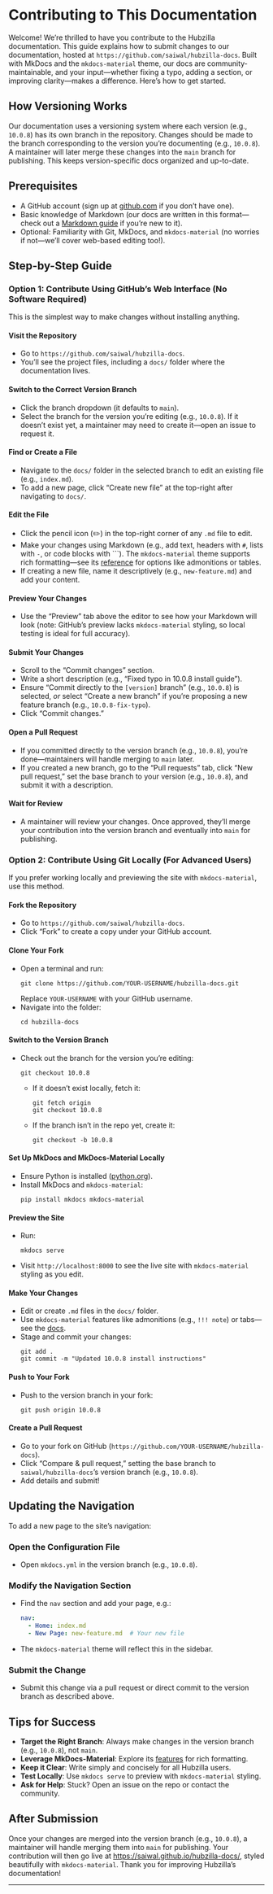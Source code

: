 # Contributing to This Documentation

Welcome! We’re thrilled to have you contribute to the Hubzilla documentation. This guide explains how to submit changes to our documentation, hosted at `https://github.com/saiwal/hubzilla-docs`. Built with MkDocs and the `mkdocs-material` theme, our docs are community-maintainable, and your input—whether fixing a typo, adding a section, or improving clarity—makes a difference. Here’s how to get started.

## How Versioning Works

Our documentation uses a versioning system where each version (e.g., `10.0.8`) has its own branch in the repository. Changes should be made to the branch corresponding to the version you’re documenting (e.g., `10.0.8`). A maintainer will later merge these changes into the `main` branch for publishing. This keeps version-specific docs organized and up-to-date.

## Prerequisites

- A GitHub account (sign up at [github.com](https://github.com) if you don’t have one).
- Basic knowledge of Markdown (our docs are written in this format—check out a [Markdown guide](https://www.markdownguide.org/) if you’re new to it).
- Optional: Familiarity with Git, MkDocs, and `mkdocs-material` (no worries if not—we’ll cover web-based editing too!).

## Step-by-Step Guide

### Option 1: Contribute Using GitHub’s Web Interface (No Software Required)

This is the simplest way to make changes without installing anything.

#### Visit the Repository

- Go to `https://github.com/saiwal/hubzilla-docs`.
- You’ll see the project files, including a `docs/` folder where the documentation lives.

#### Switch to the Correct Version Branch

- Click the branch dropdown (it defaults to `main`).
- Select the branch for the version you’re editing (e.g., `10.0.8`). If it doesn’t exist yet, a maintainer may need to create it—open an issue to request it.

#### Find or Create a File

- Navigate to the `docs/` folder in the selected branch to edit an existing file (e.g., `index.md`).
- To add a new page, click “Create new file” at the top-right after navigating to `docs/`.

#### Edit the File

- Click the pencil icon (✏️) in the top-right corner of any `.md` file to edit.
- Make your changes using Markdown (e.g., add text, headers with `#`, lists with `-`, or code blocks with ```). The `mkdocs-material` theme supports rich formatting—see its [reference](https://squidfunk.github.io/mkdocs-material/reference/) for options like admonitions or tables.
- If creating a new file, name it descriptively (e.g., `new-feature.md`) and add your content.

#### Preview Your Changes

- Use the “Preview” tab above the editor to see how your Markdown will look (note: GitHub’s preview lacks `mkdocs-material` styling, so local testing is ideal for full accuracy).

#### Submit Your Changes

- Scroll to the “Commit changes” section.
- Write a short description (e.g., “Fixed typo in 10.0.8 install guide”).
- Ensure “Commit directly to the `[version]` branch” (e.g., `10.0.8`) is selected, *or* select “Create a new branch” if you’re proposing a new feature branch (e.g., `10.0.8-fix-typo`).
- Click “Commit changes.”

#### Open a Pull Request

- If you committed directly to the version branch (e.g., `10.0.8`), you’re done—maintainers will handle merging to `main` later.
- If you created a new branch, go to the “Pull requests” tab, click “New pull request,” set the base branch to your version (e.g., `10.0.8`), and submit it with a description.

#### Wait for Review

- A maintainer will review your changes. Once approved, they’ll merge your contribution into the version branch and eventually into `main` for publishing.

### Option 2: Contribute Using Git Locally (For Advanced Users)

If you prefer working locally and previewing the site with `mkdocs-material`, use this method.

#### Fork the Repository

- Go to `https://github.com/saiwal/hubzilla-docs`.
- Click “Fork” to create a copy under your GitHub account.

#### Clone Your Fork

- Open a terminal and run:  
  ```
  git clone https://github.com/YOUR-USERNAME/hubzilla-docs.git
  ```
  Replace `YOUR-USERNAME` with your GitHub username.
- Navigate into the folder:  
  ```
  cd hubzilla-docs
  ```

#### Switch to the Version Branch

- Check out the branch for the version you’re editing:  
  ```
  git checkout 10.0.8
  ```
  - If it doesn’t exist locally, fetch it:  
    ```
    git fetch origin
    git checkout 10.0.8
    ```
  - If the branch isn’t in the repo yet, create it:  
    ```
    git checkout -b 10.0.8
    ```

#### Set Up MkDocs and MkDocs-Material Locally

- Ensure Python is installed ([python.org](https://www.python.org/)).
- Install MkDocs and `mkdocs-material`:  
  ```
  pip install mkdocs mkdocs-material
  ```

#### Preview the Site

- Run:  
  ```
  mkdocs serve
  ```
- Visit `http://localhost:8000` to see the live site with `mkdocs-material` styling as you edit.

#### Make Your Changes

- Edit or create `.md` files in the `docs/` folder.
- Use `mkdocs-material` features like admonitions (e.g., `!!! note`) or tabs—see the [docs](https://squidfunk.github.io/mkdocs-material/).
- Stage and commit your changes:  
  ```
  git add .
  git commit -m "Updated 10.0.8 install instructions"
  ```

#### Push to Your Fork

- Push to the version branch in your fork:  
  ```
  git push origin 10.0.8
  ```

#### Create a Pull Request

- Go to your fork on GitHub (`https://github.com/YOUR-USERNAME/hubzilla-docs`).
- Click “Compare & pull request,” setting the base branch to `saiwal/hubzilla-docs`’s version branch (e.g., `10.0.8`).
- Add details and submit!

## Updating the Navigation

To add a new page to the site’s navigation:

### Open the Configuration File

- Open `mkdocs.yml` in the version branch (e.g., `10.0.8`).

### Modify the Navigation Section

- Find the `nav` section and add your page, e.g.:  
  ```yaml
  nav:
    - Home: index.md
    - New Page: new-feature.md  # Your new file
  ```
- The `mkdocs-material` theme will reflect this in the sidebar.

### Submit the Change

- Submit this change via a pull request or direct commit to the version branch as described above.

## Tips for Success

- **Target the Right Branch**: Always make changes in the version branch (e.g., `10.0.8`), not `main`.
- **Leverage MkDocs-Material**: Explore its [features](https://squidfunk.github.io/mkdocs-material/) for rich formatting.
- **Keep it Clear**: Write simply and concisely for all Hubzilla users.
- **Test Locally**: Use `mkdocs serve` to preview with `mkdocs-material` styling.
- **Ask for Help**: Stuck? Open an issue on the repo or contact the community.

## After Submission

Once your changes are merged into the version branch (e.g., `10.0.8`), a maintainer will handle merging them into `main` for publishing. Your contribution will then go live at <https://saiwal.github.io/hubzilla-docs/>, styled beautifully with `mkdocs-material`. Thank you for improving Hubzilla’s documentation!

---
